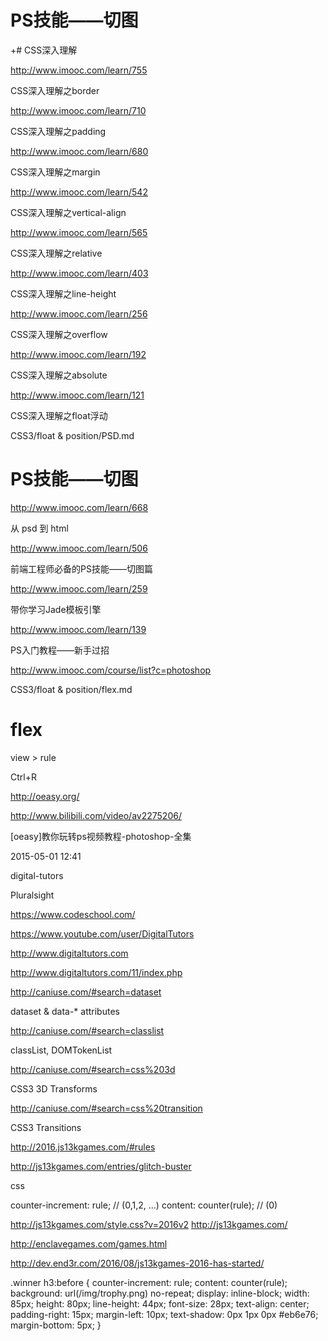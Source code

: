 # PS技能——切图  



+# CSS深入理解  



http://www.imooc.com/learn/755

CSS深入理解之border



http://www.imooc.com/learn/710

CSS深入理解之padding


http://www.imooc.com/learn/680


CSS深入理解之margin



http://www.imooc.com/learn/542

CSS深入理解之vertical-align



http://www.imooc.com/learn/565


CSS深入理解之relative



http://www.imooc.com/learn/403

CSS深入理解之line-height


http://www.imooc.com/learn/256

CSS深入理解之overflow


http://www.imooc.com/learn/192

CSS深入理解之absolute


http://www.imooc.com/learn/121

CSS深入理解之float浮动

CSS3/float & position/PSD.md

# PS技能——切图  


http://www.imooc.com/learn/668



从 psd 到 html



http://www.imooc.com/learn/506


前端工程师必备的PS技能——切图篇


http://www.imooc.com/learn/259

带你学习Jade模板引擎


http://www.imooc.com/learn/139

PS入门教程——新手过招



http://www.imooc.com/course/list?c=photoshop

  CSS3/float & position/flex.md
# flex  


view > rule

Ctrl+R

http://oeasy.org/


http://www.bilibili.com/video/av2275206/

[oeasy]教你玩转ps视频教程-photoshop-全集

2015-05-01 12:41

digital-tutors

Pluralsight

https://www.codeschool.com/

https://www.youtube.com/user/DigitalTutors

http://www.digitaltutors.com

http://www.digitaltutors.com/11/index.php



http://caniuse.com/#search=dataset

dataset & data-* attributes

http://caniuse.com/#search=classlist

classList, DOMTokenList

http://caniuse.com/#search=css%203d

CSS3 3D Transforms

http://caniuse.com/#search=css%20transition

CSS3 Transitions





http://2016.js13kgames.com/#rules

http://js13kgames.com/entries/glitch-buster


css

counter-increment: rule;
// (0,1,2, ...)
content: counter(rule); 
// (0)

http://js13kgames.com/style.css?v=2016v2
http://js13kgames.com/


http://enclavegames.com/games.html

http://dev.end3r.com/2016/08/js13kgames-2016-has-started/

.winner h3:before {
    counter-increment: rule;
    content: counter(rule);
    background: url(/img/trophy.png) no-repeat;
    display: inline-block;
    width: 85px;
    height: 80px;
    line-height: 44px;
    font-size: 28px;
    text-align: center;
    padding-right: 15px;
    margin-left: 10px;
    text-shadow: 0px 1px 0px #eb6e76;
    margin-bottom: 5px;
}



